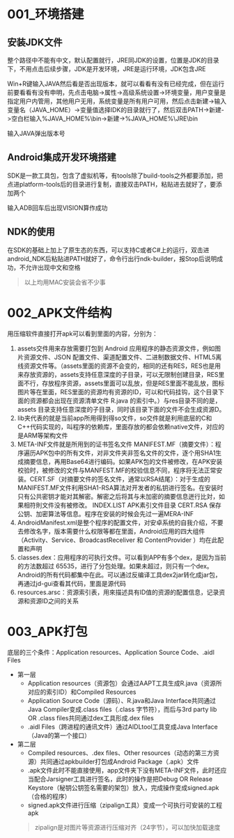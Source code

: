 # 001_环境搭建

## 安装JDK文件
整个路径中不能有中文，默认配置就行，JRE同JDK的设置，位置是JDK的目录下，不用点击后续步骤，JDK是开发环境，JRE是运行环境，JDK包含JRE

Win+R键输入JAVA然后看是否出现版本，就可以看看有没有已经完成，但在运行前要看看有没有申明，先点击电脑->属性->高级系统设置->环境变量，用户变量是指定用户内管用，其他用户无用，系统变量是所有用户可用，然后点击新建->输入变量名（JAVA_HOME）->变量值选择IDK的目录就行了，然后双击PATH->新建->空白栏输入%JAVA_HOME%\bin->新建->%JAVA_HOME%\JRE\bin

输入JAVA弹出版本号

## Android集成开发环境搭建
SDK是一款工具包，包含了虚拟机等，有tools除了build-tools之外都要添加，把点进platform-tools后的目录进行复制，直接双击PATH，粘贴进去就好了，要添加两个

输入ADB回车后出现VISION算作成功

## NDK的使用
在SDK的基础上加上了原生态的东西，可以支持C或者C#上的运行，双击进android_NDK后粘贴进PATH就好了，命令行出行ndk-builder，报Stop后说明成功，不允许出现中文和空格

> 以上均用MAC安装会省不少事

# 002_APK文件结构

用压缩软件直接打开apk可以看到里面的内容，分别为：
1. assets交件用来存放需要打包到 Android 应用程序的静态资源文件，例如图片资源文件、JSON 配置文件、渠道配置文件、二进制数据文件、HTML5离线资源文件等。（assets里面的资源不会变的，相同的还有RES，RES也是用来存放资源的，assets支持任意深度的子目录，可以无限制创建目录，RES里面不行，存放程序资源，assets里面可以乱放，但是RES里面不能乱放，图标图片等在里面，RES里面的资源均有资源的ID，可以和代码挂钩，这个目录下面的资源都会出现在资源清单文件 R.java 的索引中。）与res目录不同的是，assets 目录支持任意深度的子目录，同时该目录下面的文件不会生成资源D。
2. lib夹代表的就是当前app所用得到得so文件，so交件就是利用底层的C和C++代码实现的，叫程序的依赖库，里面存放的都会依赖native文件，对应的是ARM等架构文件
6. META-INF文件就是所用到的证书签名文件 MANIFEST.MF（摘要文件）：程序遍历APK包中的所有文件，对非文件夹非签名文件的文件，逐个用SHA1生成摘要信息，再用Base64进行编码。如果APK包的文件被修改，在APK安装校验时，被修改的文件与MANFEST.MF的校验信息不同，程序将无法正常安装。CERT.SF（对摘要文件的签名文件，通常以RSA结尾）：对于生成的MANIFEST.MF文件利用SHA1-RSA算法对开发者的私钥进行签名。在安装时只有公共密钥才能对其解密。解密之后将其与未加密的摘要信息迸行比対，如果相符則文件没有被修改。 INDEX.LIST APK素引文件目录 CERT.RSA 保存公钥、加密算法等信息。程序在安装的时候会先过一遍MERA-INF
7. AndroidManifest.xml是整个程序的配置文件，对安卓系统的自我介绍，不要去修改名字，版本需要什么权限等都在里面，Android应用的四大组件（Activity、Service、BroadcastReceliver 和 ContentProvider ）均在此配置和声明
8. classes.dex：应用程序的可执行文件。可以看到APP有多个dex，是因为当前的方法数超过 65535，进行了分包处理。如果未超过，则只有一个dex。Android的所有代码都集中在此。可以通过反编译工具dex2jar转化成jar包，再通过jd-gui查看其代码，里面是源代码
9. resources.arsc：资源索引表，用來描述具有ID值的资源的配置信息，记录资源和资源ID之间的关系

# 003_APK打包

底层的三个条件：Application resources、Application Source Code、.aidl Files

- 第一层
    - Application resources（资源包）会通过AAPT工具生成R.java（资源所对应的索引ID）和Compiled Resources
    - Application Source Code（源码）、R.java和Java Interface共同通过Java Compiler变成.class files（.class 字节符），而后与3rd party lib OR .class files共同通过dex工具形成.dex files
    - .aidl Files（跨进程的通讯文件）通过AIDLtool工具变成Java Interface（Java的第一个接口）
- 第二层
    - Compiled resources、.dex files、Other resources（动态的第三方资源）共同通过apkbuilder打包成Android Package（.apk）文件
    - .apk文件此时不能直接使用，app文件夹下没有META-INF文件，此时还应当配合Jarsigner工具进行签名，此时的操作是把Debug OR Release Keystore（秘钥公钥签名需要的架包）放入，完成操作变成signed.apk（合格的程序）
    - signed.apk文件进行压缩（zipalign工具）变成一个可执行可安装的工程apk
    > zipalign是对图片等资源进行压缩对齐（24字节），可以加快加载速度